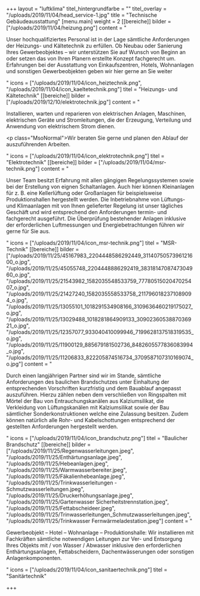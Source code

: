 +++
layout = "luftklima"
titel_hintergrundfarbe = ""
titel_overlay = "/uploads/2019/11/04/head_service-1.jpg"
title = "Technische Gebäudeausstattung"
[menu.main]
weight = 2
[[bereiche]]
bilder = ["/uploads/2019/11/04/heizung.png"]
content = "<p>Unser hochqualifiziertes Personal ist in der Lage sämtliche Anforderungen der Heizungs- und Kältetechnik zu erfüllen. Ob Neubau oder Sanierung Ihres Gewerbeobjektes – wir unterstützen Sie auf Wunsch von Beginn an oder setzen das von Ihren Planern erstellte Konzept fachgerecht um. Erfahrungen bei der Ausstattung von Einkaufszentren, Hotels, Wohnanlagen und sonstigen Gewerbeobjekten geben wir hier gerne an Sie weiter</p>"
icons = ["/uploads/2019/11/04/icon_heiztechnik.png", "/uploads/2019/11/04/icon_kaeltetechnik.png"]
titel = "Heizungs- und Kältetechnik"
[[bereiche]]
bilder = ["/uploads/2019/12/10/elektrotechnik.jpg"]
content = "<p>Installieren, warten und reparieren von elektrischen Anlagen, Maschinen, elektrischen Geräte und Stromleitungen, die der Erzeugung, Verteilung und Anwendung von elektrischem Strom dienen.</p><p class=\"MsoNormal\">Wir beraten Sie gerne und planen den Ablauf der auszuführenden Arbeiten.</p>"
icons = ["/uploads/2019/11/04/icon_elektrotechnik.png"]
titel = "Elektrotechnik"
[[bereiche]]
bilder = ["/uploads/2019/11/04/msr-technik.png"]
content = "<p>Unser Team besitzt Erfahrung mit allen gängigen Regelungssystemen sowie bei der Erstellung von eignen Schaltanlagen. Auch hier können Kleinanlagen für z. B. eine Kellerlüftung oder Großanlagen für beispielsweise Produktionshallen hergestellt werden. Die Inbetriebnahme von Lüftungs- und Klimaanlagen mit von Ihnen gelieferter Regelung ist unser tägliches Geschäft und wird entsprechend den Anforderungen termin- und fachgerecht ausgeführt. Die Überprüfung bestehender Anlagen inklusive der erforderlichen Luftmessungen und Energiebetrachtungen führen wir gerne für Sie aus.</p>"
icons = ["/uploads/2019/11/04/icon_msr-technik.png"]
titel = "MSR-Technik"
[[bereiche]]
bilder = ["/uploads/2019/11/25/45167983_2204448586292449_3114075057396121600_o.jpg", "/uploads/2019/11/25/45055748_2204448886292419_3831814708747304960_o.jpg", "/uploads/2019/11/25/21543982_1582035548533759_7778051502047025407_o.jpg", "/uploads/2019/11/25/21427240_1582035558533758_2117960182371089094_o.jpg", "/uploads/2019/11/25/13055101_1018291534908166_3109636460219175027_o.jpg", "/uploads/2019/11/25/13029488_1018281864909133_3090236053887036921_o.jpg", "/uploads/2019/11/25/12357077_933040410099946_7199628137518319535_o.jpg", "/uploads/2019/11/25/11900129_885679181502736_8482605577836083994_o.jpg", "/uploads/2019/11/25/11206833_822205874516734_3709587107310169074_o.jpg"]
content = "<p>Durch einen langjährigen Partner sind wir im Stande, sämtliche Anforderungen des baulichen Brandschutzes unter Einhaltung der entsprechenden Vorschriften kurzfristig und dem Bauablauf angepasst auszuführen. Hierzu zählen neben dem verschließen von Ringspalten mit Mörtel der Bau von Entrauchungskanälen aus Kalziumsilikat, die Verkleidung von Lüftungskanälen mit Kalziumsilikat sowie der Bau sämtlicher Sonderkonstruktionen welche eine Zulassung besitzen. Zudem können natürlich alle Rohr- und Kabelschottungen entsprechend der gestellten Anforderungen hergestellt werden.</p>"
icons = ["/uploads/2019/11/04/icon_brandschutz.png"]
titel = "Baulicher Brandschutz"
[[bereiche]]
bilder = ["/uploads/2019/11/25/Regenwasserleitungen.jpeg", "/uploads/2019/11/25/Enthärtungsanlage.jpeg", "/uploads/2019/11/25/Hebeanlagen.jpeg", "/uploads/2019/11/25/Warmwasserbereiter.jpeg", "/uploads/2019/11/25/Fäkalienhebeanlage.jpeg", "/uploads/2019/11/25/Trinkwasserleitungen - Schmutzwasserleitungen.jpeg", "/uploads/2019/11/25/Druckerhöhungsanlage.jpeg", "/uploads/2019/11/25/Gartenwasser Sicherheitstrennstation.jpeg", "/uploads/2019/11/25/Fettabscheideer.jpeg", "/uploads/2019/11/25/Trinwasserleitungen_Schmutzwasserleitungen.jpeg", "/uploads/2019/11/25/Trinkwasser Fernwärmeladestation.jpeg"]
content = "<p>Gewerbeobjekt – Hotel – Wohnanlage – Produktionshalle: Wir installieren mit Fachkräften sämtliche notwendigen Leitungen zur Ver- und Entsorgung Ihres Objekts mit / von Wasser / Abwasser inklusive den erforderlichen Enthärtungsanlagen, Fettabscheidern, Dachentwässerungen oder sonstigen Anlagenkomponenten.</p>"
icons = ["/uploads/2019/11/04/icon_sanitaertechnik.png"]
titel = "Sanitärtechnik"

+++
